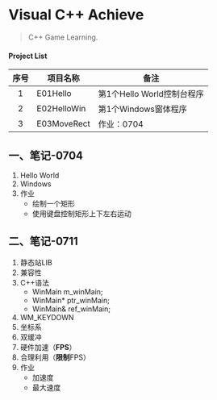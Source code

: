 # Visual C++ Achieve
> C++ Game Learning.

#### Project List
|序号|项目名称|备注|
|:--:|------|---|
|1|E01Hello|第1个Hello World控制台程序|
|2|E02HelloWin|第1个Windows窗体程序|
|3|E03MoveRect|作业：0704|

## 一、笔记-0704
1. Hello World
2. Windows
3. 作业
    - 绘制一个矩形
    - 使用键盘控制矩形上下左右运动


## 二、笔记-0711
1. 静态站LIB
2. 兼容性
3. C++语法
    - WinMain m_winMain;
    - WinMain* ptr_winMain;
    - WinMain& ref_winMain;
4. WM_KEYDOWN
5. 坐标系
6. 双缓冲
7. 硬件加速（**FPS**）
8. 合理利用（**限制**FPS）
9. 作业
    - 加速度
    - 最大速度

